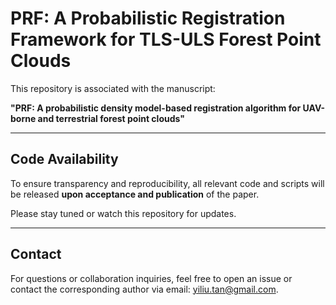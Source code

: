 # PRF: A Probabilistic Registration Framework for TLS-ULS Forest Point Clouds

This repository is associated with the manuscript:

**"PRF: A probabilistic density model-based registration algorithm for UAV-borne and terrestrial forest point clouds"**  

---

##  Code Availability

To ensure transparency and reproducibility, all relevant code and scripts will be released **upon acceptance and publication** of the paper.

Please stay tuned or watch this repository for updates.

---

##  Contact

For questions or collaboration inquiries, feel free to open an issue or contact the corresponding author via email: yiliu.tan@gmail.com.



